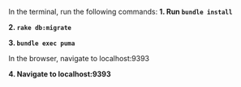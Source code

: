 In the terminal, run the following commands:
**1. Run `bundle install`**

**2. `rake db:migrate`**

**3. `bundle exec puma`**

In the browser, navigate to localhost:9393

**4. Navigate to localhost:9393**
